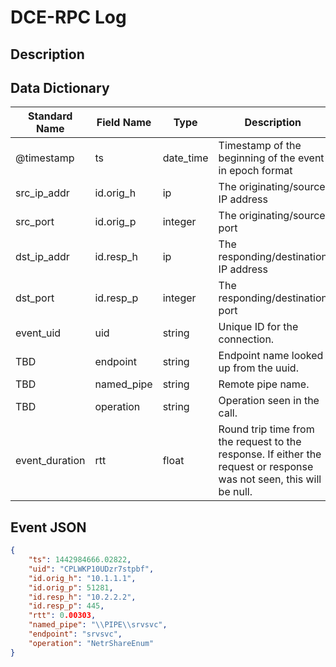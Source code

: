 # DCE-RPC Log

## Description

## Data Dictionary

| Standard Name                   | Field Name                      | Type                            | Description                                                                                                          | Sample Value                    |
| ------------------------------- | ------------------------------- | ------------------------------- | -------------------------------                                                                                      | ------------------------------- |
| @timestamp                      | ts                              | date_time                       | Timestamp of the beginning of the event in epoch format                                                              | `1442984666.02822`              |
| src_ip_addr                     | id.orig_h                       | ip                              | The originating/source IP address                                                                                    | `10.1.1.1`                      |
| src_port                        | id.orig_p                       | integer                         | The originating/source port                                                                                          | `51281`                         |
| dst_ip_addr                     | id.resp_h                       | ip                              | The responding/destination IP address                                                                                | `10.2.2.2`                      |
| dst_port                        | id.resp_p                       | integer                         | The responding/destination port                                                                                      | `445`                           |
| event_uid                       | uid                             | string                          | Unique ID for the connection.                                                                                        | `CPLWKP10UDzr7stpbf`            |
| TBD                             | endpoint                        | string                          | Endpoint name looked up from the uuid.                                                                               | `srvsvc`                        |
| TBD                             | named_pipe                      | string                          | Remote pipe name.                                                                                                    | `\PIPE\srvsvc`                  |
| TBD                             | operation                       | string                          | Operation seen in the call.                                                                                          | `BaseRegEnumValue`              |
| event_duration                  | rtt                             | float                           | Round trip time from the request to the response. If either the request or response was not seen, this will be null. | `0.00303`                       |


## Event JSON

```json
{
    "ts": 1442984666.02822,
    "uid": "CPLWKP10UDzr7stpbf",
    "id.orig_h": "10.1.1.1",
    "id.orig_p": 51281,
    "id.resp_h": "10.2.2.2",
    "id.resp_p": 445,
    "rtt": 0.00303,
    "named_pipe": "\\PIPE\\srvsvc",
    "endpoint": "srvsvc",
    "operation": "NetrShareEnum"
}
```